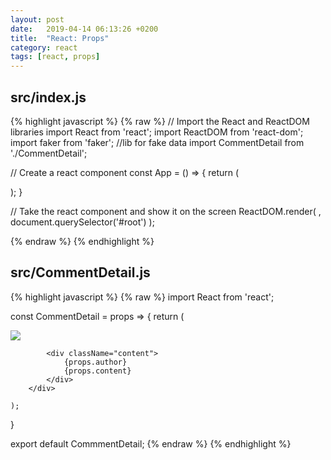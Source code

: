 ```yaml
---
layout: post
date:   2019-04-14 06:13:26 +0200
title:  "React: Props"
category: react
tags: [react, props]
---
```


<h2>src/index.js</h2>
{% highlight javascript %}
{% raw %}
// Import the React and ReactDOM libraries
import React from 'react';
import ReactDOM from 'react-dom';
import faker from 'faker';   //lib for fake data
import CommentDetail from './CommentDetail';

// Create a react component
const App = () => {
	return (
		<div className="ui container comments">
			<CommentDetail 
				author = "Sam" 
				content = "some content"
				avatar = {faker.image.avatar()}
			/>
			<CommentDetail 
				author = "Alex" 
				content = "another content"
				avatar = {faker.image.avatar()}
			/>
		</div>
	);
}

// Take the react component and show it on the screen
ReactDOM.render(
	<App />,
	document.querySelector('#root')
);

{% endraw %}
{% endhighlight %}



<h2>src/CommentDetail.js</h2>
{% highlight javascript %}
{% raw %}
import React from 'react';

const CommentDetail = props => {
	return (
		<div class="comment">
			<a href="/" className="avatar">
				<img src="{props.avatar}"/>
			</a>

			<div className="content">
				{props.author}
				{props.content}
			</div>
		</div>

	);
}

export default CommmentDetail;
{% endraw %}
{% endhighlight %}